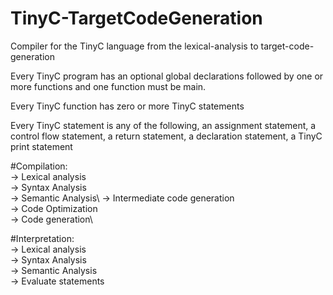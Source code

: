 # TinyC-TargetCodeGeneration
Compiler for the TinyC language from the lexical-analysis to  target-code-generation

Every TinyC program has an optional global declarations followed by one or more functions and one function must be main.

Every TinyC function has zero or more TinyC statements

Every TinyC statement is any of the following, an assignment statement, a control flow statement, a return statement, a declaration statement, a TinyC print statement

#Compilation:\
-> Lexical analysis\
-> Syntax Analysis\
-> Semantic Analysis\ 
-> Intermediate code generation\
-> Code Optimization\
-> Code generation\

#Interpretation:\
-> Lexical analysis \
-> Syntax Analysis \
-> Semantic Analysis \
-> Evaluate statements

